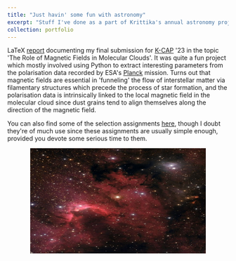 ```yaml
---
title: "Just havin' some fun with astronomy"
excerpt: "Stuff I've done as a part of Krittika's annual astronomy projects"
collection: portfolio
---
```


LaTeX [report](https://DebasishPanda529.github.io/pdfs/magnetic-fields-and-stardust.pdf) documenting my final submission for [K-CAP](https://krittikaiitb.github.io/) '23 in the topic 'The Role of Magnetic Fields in Molecular Clouds'. It was quite a fun project which mostly involved using Python to extract interesting parameters from the polarisation data recorded by ESA's [Planck](https://www.esa.int/Enabling_Support/Operations/Planck) mission. Turns out that magnetic fields are essential in 'funneling' the flow of interstellar matter via filamentary structures which precede the process of star formation, and the polarisation data is intrinsically linked to the local magnetic field in the molecular cloud since dust grains tend to align themselves along the direction of the magnetic field. 

You can also find some of the selection assignments [here](https://github.com/DebasishPanda529/Krittika), though I doubt they're of much use since these assignments are usually simple enough, provided you devote some serious time to them.  

<p align="center">
  <img src='/images/cosmos.jpg' width='400' height='240'>
</p>